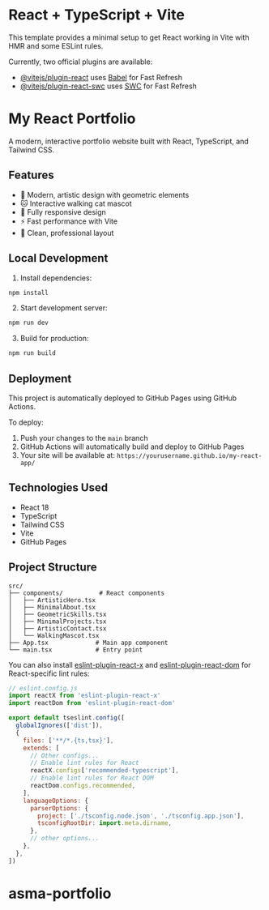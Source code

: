 # React + TypeScript + Vite

This template provides a minimal setup to get React working in Vite with HMR and some ESLint rules.

Currently, two official plugins are available:

- [@vitejs/plugin-react](https://github.com/vitejs/vite-plugin-react/blob/main/packages/plugin-react) uses [Babel](https://babeljs.io/) for Fast Refresh
- [@vitejs/plugin-react-swc](https://github.com/vitejs/vite-plugin-react/blob/main/packages/plugin-react-swc) uses [SWC](https://swc.rs/) for Fast Refresh

# My React Portfolio

A modern, interactive portfolio website built with React, TypeScript, and Tailwind CSS.

## Features

- 🎨 Modern, artistic design with geometric elements
- 🐱 Interactive walking cat mascot
- 📱 Fully responsive design
- ⚡ Fast performance with Vite
- 🎯 Clean, professional layout

## Local Development

1. Install dependencies:
```bash
npm install
```

2. Start development server:
```bash
npm run dev
```

3. Build for production:
```bash
npm run build
```

## Deployment

This project is automatically deployed to GitHub Pages using GitHub Actions. 

To deploy:
1. Push your changes to the `main` branch
2. GitHub Actions will automatically build and deploy to GitHub Pages
3. Your site will be available at: `https://yourusername.github.io/my-react-app/`

## Technologies Used

- React 18
- TypeScript
- Tailwind CSS
- Vite
- GitHub Pages

## Project Structure

```
src/
├── components/          # React components
│   ├── ArtisticHero.tsx
│   ├── MinimalAbout.tsx
│   ├── GeometricSkills.tsx
│   ├── MinimalProjects.tsx
│   ├── ArtisticContact.tsx
│   └── WalkingMascot.tsx
├── App.tsx             # Main app component
└── main.tsx            # Entry point
```

You can also install [eslint-plugin-react-x](https://github.com/Rel1cx/eslint-react/tree/main/packages/plugins/eslint-plugin-react-x) and [eslint-plugin-react-dom](https://github.com/Rel1cx/eslint-react/tree/main/packages/plugins/eslint-plugin-react-dom) for React-specific lint rules:

```js
// eslint.config.js
import reactX from 'eslint-plugin-react-x'
import reactDom from 'eslint-plugin-react-dom'

export default tseslint.config([
  globalIgnores(['dist']),
  {
    files: ['**/*.{ts,tsx}'],
    extends: [
      // Other configs...
      // Enable lint rules for React
      reactX.configs['recommended-typescript'],
      // Enable lint rules for React DOM
      reactDom.configs.recommended,
    ],
    languageOptions: {
      parserOptions: {
        project: ['./tsconfig.node.json', './tsconfig.app.json'],
        tsconfigRootDir: import.meta.dirname,
      },
      // other options...
    },
  },
])
```
# asma-portfolio
